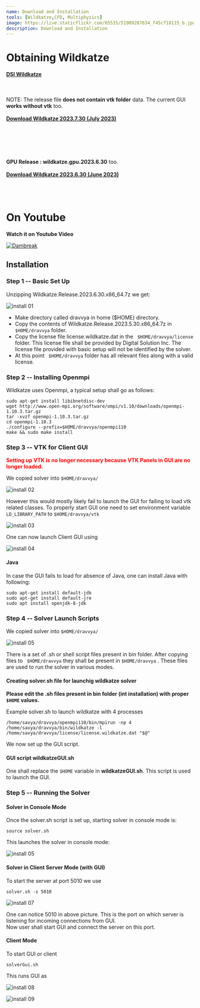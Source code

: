 ```yaml
---
name: Download and Installation
tools: [Wildkatze,CFD, Multiphysics]
image: https://live.staticflickr.com/65535/51909287634_f45cf18115_b.jpg
description: Download and Installation
---
```


# Obtaining Wildkatze
[**DSI Wildkatze**](http://www.digital-sol.co.jp/wildkatze/index_en.html)
 <br/><br/>
 <br/><br/>
 NOTE:  The release file **does not contain vtk folder** data. The current GUI  **works without vtk** too. 
 <br/><br/>
 [**Download Wildkatze 2023.7.30 (July 2023)**](https://github.com/FVUS/wildkatze/blob/main/release/Wildkatze.Release.2023.7.30.x86_64.7z)
<br/><br/>
<br/><br/>

 <br/><br/>
 **GPU Release : wildkatze.gpu.2023.6.30** too. 
 <br/><br/>
 [**Download Wildkatze 2023.6.30 (June 2023)**](https://github.com/FVUS/wildkatze/blob/main/release/wildkatze.gpu.2023.6.30.7z)
<br/><br/>
<br/><br/>


# On Youtube 

**Watch it on Youtube Video**


[![Dambreak](https://img.youtube.com/vi/RGNxCslDJBg/0.jpg)](https://youtu.be/RGNxCslDJBg "Installation")


## Installation

### Step 1 -- Basic Set Up
Unzipping Wildkatze.Release.2023.6.30.x86_64.7z we get:

![install 01](https://live.staticflickr.com/65535/51909427566_07a696e065_b.jpg)


- Make directory called dravvya in home ($HOME) directory.
- Copy the contents of Wildkatze.Release.2023.5.30.x86_64.7z in ``` $HOME/dravvya ``` folder.
- Copy the license file license.wildkatze.dat in the ``` $HOME/dravvya/license``` folder. This license file shall be provided by Digital Solution Inc. The license file provided with basic setup will not be identified by the solver.
- At this point ``` $HOME/dravvya``` folder has all relevant files along with a valid license.


### Step 2 -- Installing Openmpi

Wildkatze uses Openmpi, a typical setup shall go as follows:

```
sudo apt-get install libibnetdisc-dev
wget http://www.open-mpi.org/software/ompi/v1.10/downloads/openmpi-1.10.3.tar.gz
tar -xvzf openmpi-1.10.3.tar.gz
cd openmpi-1.10.3
./configure --prefix=$HOME/dravvya/openmpi110
make && sudo make install
```

### Step 3 -- VTK for Client GUI

<span style="color:red">  **Setting up VTK is no longer necessary because VTK Panels in GUI are no longer loaded.** </span>

We copied solver into ``` $HOME/dravvya/ ```
 
![install 02](https://live.staticflickr.com/65535/51908477227_e2c83d05d7_c.jpg)

 However this would mostly likely fail to launch the GUI for failing to load vtk
related classes.
To properly start GUI one need to set environment variable ```LD_LIBRARY_PATH``` to ```$HOME/dravvya/vtk```

![install 03](https://live.staticflickr.com/65535/51910073300_b8e7761a0a_c.jpg)

One can now launch Client GUI using

![install 04](https://live.staticflickr.com/65535/51909544203_76ea27480c_z.jpg)


#### Java

In case the GUI fails to load for absence of Java, one can install Java with following:

```
sudo apt-get install default-jdk
sudo apt-get install default-jre
sudo apt install openjdk-8-jdk
```

### Step 4 -- Solver Launch Scripts

We copied solver into ``` $HOME/dravvya/ ``` 

![install 05](https://live.staticflickr.com/65535/51910125470_ef8ffcb445_z.jpg)

There is a set of .sh or shell script files present in bin folder. After copying files to ``` $HOME/dravvya```  they shall be present in ```$HOME/dravvya``` .
These files are used to run the solver in various modes. 

#### Creating solver.sh file for launchig wildkatze solver

 

**Please edit the .sh files present in bin folder (int installation) with proper ``` $HOME ``` values.** 

 Example solver.sh to launch wildkatze with 4 processes
 
 ```
 /home/savya/dravvya/openmpi110/bin/mpirun -np 4 /home/savya/dravvya/bin/wildkatze -l  /home/savya/dravvya/license/license.wildkatze.dat "$@"
 ```
 We now set up the GUI script. 
 
#### GUI script  wildkatzeGUI.sh
 
 One shall replace the ``` $HOME ``` variable in **wildkatzeGUI.sh**.  This script is used to launch the GUI. 
 
### Step 5 -- Running the Solver

####   Solver in Console Mode
 
Once the solver.sh script is set up, starting solver in console mode is:

```
source solver.sh
```

This launches the solver in console mode:

![install 05](https://live.staticflickr.com/65535/51910108321_e1cc8a78cd_b.jpg)

####   Solver in Client Server Mode (with GUI)

To start the server at port 5010 we use

```
solver.sh -s 5010 
```
![install 07](https://live.staticflickr.com/65535/51910495349_febcb49e3b_b.jpg)

One can notice 5010 in above picture. This is the port on which server is listening for incoming connections from
GUI.  
Now user shall start GUI and connect the server on this port.

####   Client Mode

To start GUI or client 

```
solverGui.sh  
```

This runs GUI as

![install 08](https://live.staticflickr.com/65535/51910522329_6367c93264_c.jpg)


![install 09](https://live.staticflickr.com/65535/51910301998_91252a2894_c.jpg)


